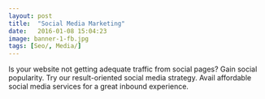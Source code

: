 ```yaml
---
layout: post
title:  "Social Media Marketing"
date:   2016-01-08 15:04:23
image: banner-1-fb.jpg
tags: [Seo/, Media/]
---
```

Is your website not getting adequate traffic from social pages? Gain social popularity. 
Try our result-oriented social media strategy. Avail affordable social media services for a great inbound experience.
